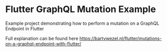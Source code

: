 # Flutter GraphQL Mutation Example

Example project demonstrating how to perform a mutation on a GraphQL Endpoint in Flutter

Full explanation can be found here https://bartvwezel.nl/flutter/mutations-on-a-graphql-endpoint-with-flutter/